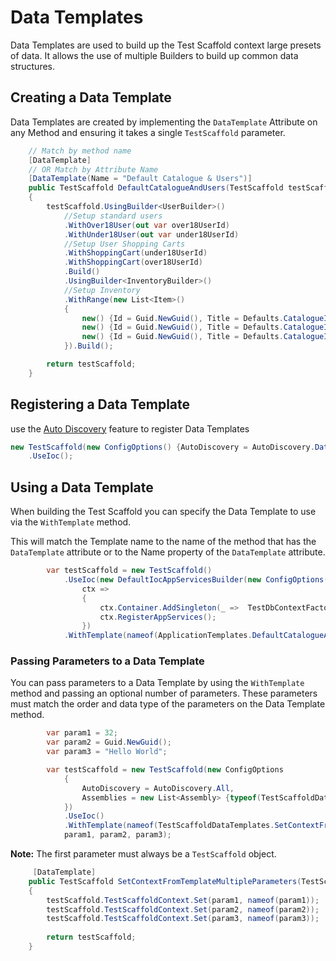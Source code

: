 # Data Templates

Data Templates are used to build up the Test Scaffold context large presets of data. 
It allows the use of multiple Builders to build up common data structures.


## Creating a Data Template

Data Templates are created by implementing the `DataTemplate` Attribute on any Method and ensuring it takes a single `TestScaffold` parameter.
```csharp
    // Match by method name
    [DataTemplate]
    // OR Match by Attribute Name
    [DataTemplate(Name = "Default Catalogue & Users")]
    public TestScaffold DefaultCatalogueAndUsers(TestScaffold testScaffold)
    {
        testScaffold.UsingBuilder<UserBuilder>()
            //Setup standard users
            .WithOver18User(out var over18UserId)
            .WithUnder18User(out var under18UserId)
            //Setup User Shopping Carts
            .WithShoppingCart(under18UserId)
            .WithShoppingCart(over18UserId)
            .Build()
            .UsingBuilder<InventoryBuilder>()
            //Setup Inventory
            .WithRange(new List<Item>()
            {
                new() {Id = Guid.NewGuid(), Title = Defaults.CatalogueItems.Minions, Price = 21},
                new() {Id = Guid.NewGuid(), Title = Defaults.CatalogueItems.Avengers, Price = 24},
                new() {Id = Guid.NewGuid(), Title = Defaults.CatalogueItems.DeadPool, Price = 14, AgeRestriction = 15}
            }).Build();

        return testScaffold;
    }
```
## Registering a Data Template
use the [Auto Discovery](../config-options) feature to register Data Templates

```csharp
new TestScaffold(new ConfigOptions() {AutoDiscovery = AutoDiscovery.DataTemplates})
    .UseIoc();
```

## Using a Data Template
When building the Test Scaffold you can specify the Data Template to use via the `WithTemplate` method. 

This will match the Template name to the name of the method that has the `DataTemplate` attribute or to the Name property of the `DataTemplate` attribute.

```csharp
        var testScaffold = new TestScaffold()
            .UseIoc(new DefaultIocAppServicesBuilder(new ConfigOptions(){ AutoDiscovery = AutoDiscovery.DataTemplates}), 
                ctx =>
                {
                    ctx.Container.AddSingleton(_ =>  TestDbContextFactory.Create());
                    ctx.RegisterAppServices();
                })
            .WithTemplate(nameof(ApplicationTemplates.DefaultCatalogueAndUsers));
```

### Passing Parameters to a Data Template
You can pass parameters to a Data Template by using the `WithTemplate` method and passing an optional number of parameters. 
These parameters must match the order and data type of the parameters on the Data Template method.

```csharp
        var param1 = 32;
        var param2 = Guid.NewGuid();
        var param3 = "Hello World";

        var testScaffold = new TestScaffold(new ConfigOptions
            {
                AutoDiscovery = AutoDiscovery.All,
                Assemblies = new List<Assembly> {typeof(TestScaffoldDataTemplates).Assembly}
            })
            .UseIoc()
            .WithTemplate(nameof(TestScaffoldDataTemplates.SetContextFromTemplateMultipleParameters), 
            param1, param2, param3);
```

**Note:** The first parameter must always be a `TestScaffold` object.

```csharp
     [DataTemplate]
    public TestScaffold SetContextFromTemplateMultipleParameters(TestScaffold testScaffold, int param1, Guid param2, string param3)
    {
        testScaffold.TestScaffoldContext.Set(param1, nameof(param1));
        testScaffold.TestScaffoldContext.Set(param2, nameof(param2));
        testScaffold.TestScaffoldContext.Set(param3, nameof(param3));
        
        return testScaffold;
    }
```
